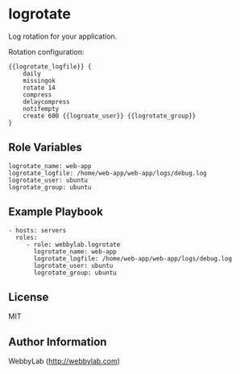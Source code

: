logrotate
=========

Log rotation for your application.

Rotation configuration:

    {{logrotate_logfile}} {
        daily
        missingok
        rotate 14
        compress
        delaycompress
        notifempty
        create 600 {{logroate_user}} {{logrotate_group}}
    }

Role Variables
--------------

    logrotate_name: web-app
    logrotate_logfile: /home/web-app/web-app/logs/debug.log
    logrotate_user: ubuntu
    logrotate_group: ubuntu


Example Playbook
----------------

    - hosts: servers
      roles:
         - role: webbylab.logrotate
           logrotate_name: web-app
           logrotate_logfile: /home/web-app/web-app/logs/debug.log
           logrotate_user: ubuntu
           logrotate_group: ubuntu

License
-------

MIT

Author Information
------------------

WebbyLab (http://webbylab.com)